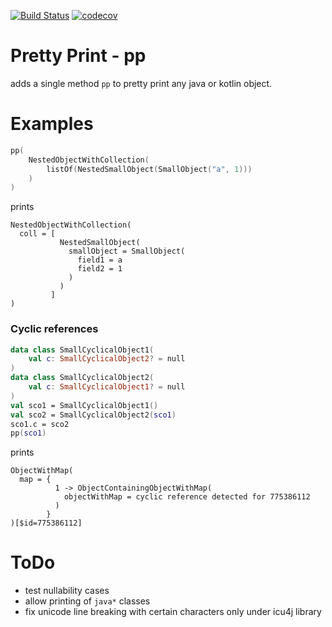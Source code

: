 [![Build Status](https://travis-ci.com/ndon55555/pretty-print.svg?branch=master)](https://travis-ci.com/ndon55555/pretty-print)
[![codecov](https://codecov.io/gh/ndon55555/pretty-print/branch/master/graph/badge.svg)](https://codecov.io/gh/ndon55555/pretty-print)
 
# Pretty Print - pp

adds a single method `pp` to pretty print any java or kotlin object. 

# Examples

```kotlin
pp(
    NestedObjectWithCollection(
        listOf(NestedSmallObject(SmallObject("a", 1)))
    )
)
```
prints

```
NestedObjectWithCollection(
  coll = [
           NestedSmallObject(
             smallObject = SmallObject(
               field1 = a
               field2 = 1
             )
           )
         ]
)
```

### Cyclic references

```kotlin
data class SmallCyclicalObject1(
    val c: SmallCyclicalObject2? = null
)
data class SmallCyclicalObject2(
    val c: SmallCyclicalObject1? = null
)
val sco1 = SmallCyclicalObject1()
val sco2 = SmallCyclicalObject2(sco1)
sco1.c = sco2
pp(sco1)
```
prints
```text
ObjectWithMap(
  map = {
          1 -> ObjectContainingObjectWithMap(
            objectWithMap = cyclic reference detected for 775386112
          )
        }
)[$id=775386112]
```

# ToDo

* test nullability cases
* allow printing of `java*` classes
* fix unicode line breaking with certain characters only under icu4j library
